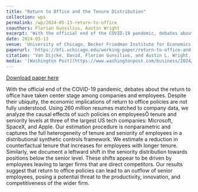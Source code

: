 ```yaml
---
title: "Return to Office and the Tenure Distribution"
collection: wps
permalink: /wp/2024-05-13-return-to-office
coauthors: Florian Gunsilius, Austin Wright
excerpt: 'With the official end of the COVID-19 pandemic, debates about the return to office have taken center stage among companies and employees. Despite their ubiquity, the economic implications of return to office policies are not fully understood. Using 260 million resumes matched to company data, we analyze the causal effects of such policies on employeesÕ tenure and seniority levels at three of the largest US tech companies: Microsoft, SpaceX, and Apple. Our estimation procedure is nonparametric and captures the full heterogeneity of tenure and seniority of employees in a distributional synthetic controls framework. We estimate a reduction in counterfactual tenure that increases for employees with longer tenure. Similarly, we document a leftward shift in the seniority distribution towards positions below the senior level. These shifts appear to be driven by employees leaving to larger firms that are direct competitors. Our results suggest that return to office policies can lead to an outflow of senior employees, posing a potential threat to the productivity, innovation, and competitiveness of the wider firm.'
date: 2024-05-13
venue: 'University of Chicago, Becker Friedman Institute for Economics Working PaperÊ2024-56'
paperurl: 'https://bfi.uchicago.edu/working-paper/return-to-office-and-the-tenure-distribution/'
citation: 'Van Dijcke, David, Florian Gunsilius, and Austin L. Wright. &quot;Return to Office and the Tenure Distribution.&quot;ÊUniversity of Chicago, Becker Friedman Institute for Economics Working PaperÊ2024-56 (2024).'
media: '[Washington Post](https://www.washingtonpost.com/business/2024/05/12/rto-microsoft-apple-spacex/), [Computerworld](https://www.computerworld.com/article/2099785/strict-return-to-work-policies-may-be-driving-tech-workers-away.html), [KCBS Radio](https://davidvandijcke.com/files/kcbs_interview.mp3), (Ars Technica)[https://arstechnica.com/information-technology/2024/05/rto-mandates-led-to-pronounced-exodus-of-senior-workers-at-top-tech-firms/], (Inc.com)[https://www.inc.com/bruce-crumley/study-shows-higher-staff-employee-departures-in-response-to-rto-mandates.html], (Cheddar)[https://www.youtube.com/watch?v=U5fwPI9GKqo]'
---
```


<a href='https://bfi.uchicago.edu/working-paper/return-to-office-and-the-tenure-distribution/'>Download paper here</a>

With the official end of the COVID-19 pandemic, debates about the return to office have taken center stage among companies and employees. Despite their ubiquity, the economic implications of return to office policies are not fully understood. Using 260 million resumes matched to company data, we analyze the causal effects of such policies on employeesÕ tenure and seniority levels at three of the largest US tech companies: Microsoft, SpaceX, and Apple. Our estimation procedure is nonparametric and captures the full heterogeneity of tenure and seniority of employees in a distributional synthetic controls framework. We estimate a reduction in counterfactual tenure that increases for employees with longer tenure. Similarly, we document a leftward shift in the seniority distribution towards positions below the senior level. These shifts appear to be driven by employees leaving to larger firms that are direct competitors. Our results suggest that return to office policies can lead to an outflow of senior employees, posing a potential threat to the productivity, innovation, and competitiveness of the wider firm.
